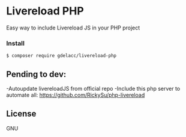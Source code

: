 # Livereload PHP

Easy way to include Livereload JS in your PHP project

### Install

```
$ composer require gdelacc/livereload-php
```

Pending to dev:
----
-Autoupdate livereloadJS from official repo
-Include this php server to automate all: https://github.com/RickySu/php-livereload


License
----
GNU